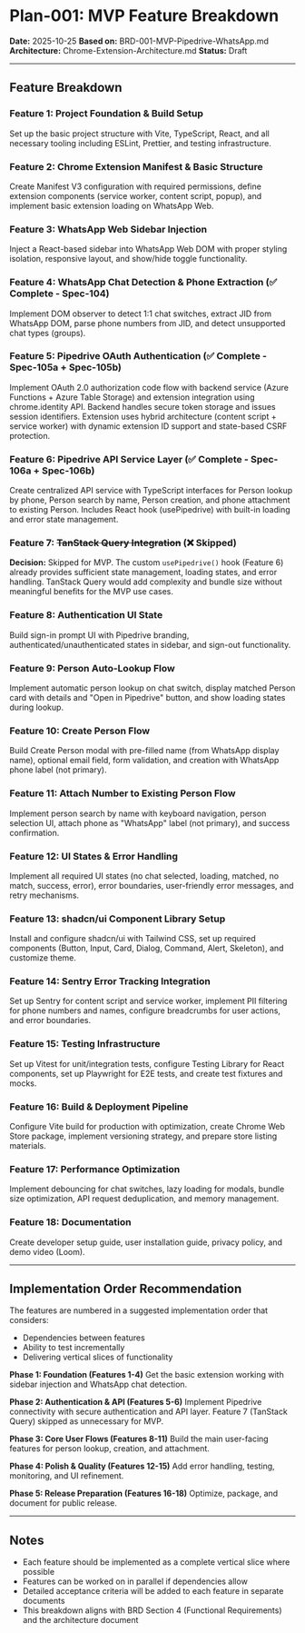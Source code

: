 # Plan-001: MVP Feature Breakdown

**Date:** 2025-10-25
**Based on:** BRD-001-MVP-Pipedrive-WhatsApp.md
**Architecture:** Chrome-Extension-Architecture.md
**Status:** Draft

---

## Feature Breakdown

### Feature 1: Project Foundation & Build Setup
Set up the basic project structure with Vite, TypeScript, React, and all necessary tooling including ESLint, Prettier, and testing infrastructure.

### Feature 2: Chrome Extension Manifest & Basic Structure
Create Manifest V3 configuration with required permissions, define extension components (service worker, content script, popup), and implement basic extension loading on WhatsApp Web.

### Feature 3: WhatsApp Web Sidebar Injection
Inject a React-based sidebar into WhatsApp Web DOM with proper styling isolation, responsive layout, and show/hide toggle functionality.

### Feature 4: WhatsApp Chat Detection & Phone Extraction (✅ Complete - Spec-104)
Implement DOM observer to detect 1:1 chat switches, extract JID from WhatsApp DOM, parse phone numbers from JID, and detect unsupported chat types (groups).

### Feature 5: Pipedrive OAuth Authentication (✅ Complete - Spec-105a + Spec-105b)
Implement OAuth 2.0 authorization code flow with backend service (Azure Functions + Azure Table Storage) and extension integration using chrome.identity API. Backend handles secure token storage and issues session identifiers. Extension uses hybrid architecture (content script + service worker) with dynamic extension ID support and state-based CSRF protection.

### Feature 6: Pipedrive API Service Layer (✅ Complete - Spec-106a + Spec-106b)
Create centralized API service with TypeScript interfaces for Person lookup by phone, Person search by name, Person creation, and phone attachment to existing Person. Includes React hook (usePipedrive) with built-in loading and error state management.

### Feature 7: ~~TanStack Query Integration~~ (❌ Skipped)
**Decision:** Skipped for MVP. The custom `usePipedrive()` hook (Feature 6) already provides sufficient state management, loading states, and error handling. TanStack Query would add complexity and bundle size without meaningful benefits for the MVP use cases.

### Feature 8: Authentication UI State
Build sign-in prompt UI with Pipedrive branding, authenticated/unauthenticated states in sidebar, and sign-out functionality.

### Feature 9: Person Auto-Lookup Flow
Implement automatic person lookup on chat switch, display matched Person card with details and "Open in Pipedrive" button, and show loading states during lookup.

### Feature 10: Create Person Flow
Build Create Person modal with pre-filled name (from WhatsApp display name), optional email field, form validation, and creation with WhatsApp phone label (not primary).

### Feature 11: Attach Number to Existing Person Flow
Implement person search by name with keyboard navigation, person selection UI, attach phone as "WhatsApp" label (not primary), and success confirmation.

### Feature 12: UI States & Error Handling
Implement all required UI states (no chat selected, loading, matched, no match, success, error), error boundaries, user-friendly error messages, and retry mechanisms.

### Feature 13: shadcn/ui Component Library Setup
Install and configure shadcn/ui with Tailwind CSS, set up required components (Button, Input, Card, Dialog, Command, Alert, Skeleton), and customize theme.

### Feature 14: Sentry Error Tracking Integration
Set up Sentry for content script and service worker, implement PII filtering for phone numbers and names, configure breadcrumbs for user actions, and error boundaries.

### Feature 15: Testing Infrastructure
Set up Vitest for unit/integration tests, configure Testing Library for React components, set up Playwright for E2E tests, and create test fixtures and mocks.

### Feature 16: Build & Deployment Pipeline
Configure Vite build for production with optimization, create Chrome Web Store package, implement versioning strategy, and prepare store listing materials.

### Feature 17: Performance Optimization
Implement debouncing for chat switches, lazy loading for modals, bundle size optimization, API request deduplication, and memory management.

### Feature 18: Documentation
Create developer setup guide, user installation guide, privacy policy, and demo video (Loom).

---

## Implementation Order Recommendation

The features are numbered in a suggested implementation order that considers:
- Dependencies between features
- Ability to test incrementally
- Delivering vertical slices of functionality

**Phase 1: Foundation (Features 1-4)**
Get the basic extension working with sidebar injection and WhatsApp chat detection.

**Phase 2: Authentication & API (Features 5-6)**
Implement Pipedrive connectivity with secure authentication and API layer. Feature 7 (TanStack Query) skipped as unnecessary for MVP.

**Phase 3: Core User Flows (Features 8-11)**
Build the main user-facing features for person lookup, creation, and attachment.

**Phase 4: Polish & Quality (Features 12-15)**
Add error handling, testing, monitoring, and UI refinement.

**Phase 5: Release Preparation (Features 16-18)**
Optimize, package, and document for public release.

---

## Notes

- Each feature should be implemented as a complete vertical slice where possible
- Features can be worked on in parallel if dependencies allow
- Detailed acceptance criteria will be added to each feature in separate documents
- This breakdown aligns with BRD Section 4 (Functional Requirements) and the architecture document
